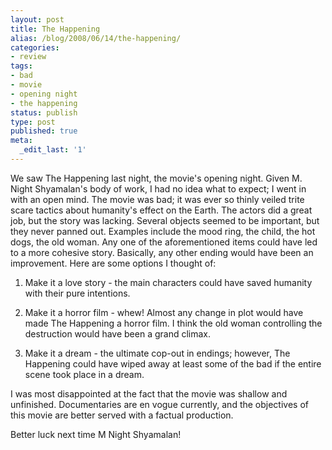 ```yaml
---
layout: post
title: The Happening
alias: /blog/2008/06/14/the-happening/
categories:
- review
tags:
- bad
- movie
- opening night
- the happening
status: publish
type: post
published: true
meta:
  _edit_last: '1'
---
```

We saw The Happening last night, the movie's opening night. Given M. Night Shyamalan's body of work, I had no idea what to expect; I went in with an open mind. The movie was bad; it was ever so thinly veiled trite scare tactics about humanity's effect on the Earth. The actors did a great job, but the story was lacking. Several objects seemed to be important, but they never panned out. Examples include the mood ring, the child, the hot dogs, the old woman. Any one of the aforementioned items could have led to a more cohesive story. Basically, any other ending would have been an improvement. Here are some options I thought of:

1) Make it a love story - the main characters could have saved humanity with their pure intentions.

2) Make it a horror film - whew! Almost any change in plot would have made The Happening a horror film. I think the old woman controlling the destruction would have been a grand climax.

3) Make it a dream - the ultimate cop-out in endings; however, The Happening could have wiped away at least some of the bad if the entire scene took place in a dream.

I was most disappointed at the fact that the movie was shallow and unfinished. Documentaries are en vogue currently, and the objectives of this movie are better served with a factual production.

Better luck next time M Night Shyamalan!
